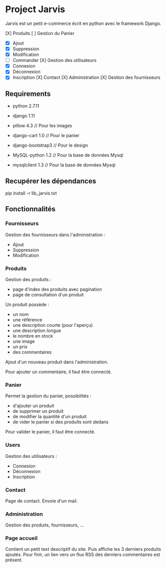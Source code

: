 # Project Jarvis

Jarvis est un petit e-commerce écrit en python avec le framework Django.

[X] Produits
[ ] Gestion du Panier
  * [X] Ajout
  * [X] Suppression
  * [X] Modification
  * [ ] Commander
[X] Gestion des utilisateurs
  * [X] Connexion
  * [X] Déconnexion
  * [X] Inscription
[X] Contact
[X] Administration
[X] Gestion des fournisseurs

## Requirements

* python 2.7.11
* django 1.11

* pillow 4.3                    // Pour les images
* django-cart 1.0               // Pour le panier
* django-bootstrap3             // Pour le design

* MySQL-python 1.2              // Pour la base de données Mysql
* mysqlclient 1.3               // Pour la base de données Mysql

## Recupérer les dépendances

pip install -r lib_jarvis.txt

## Fonctionnalités

### Fournisseurs

Gestion des fournisseurs dans l'administration :
  * Ajout
  * Suppression
  * Modification

### Produits

Gestion des produits :
  * page d'index des produits avec pagination
  * page de consultation d'un produit

Un produit possède :
  * un nom
  * une référence
  * une description courte (pour l'aperçu)
  * une description longue
  * le nombre en stock
  * une image
  * un prix
  * des commentaires

Ajout d'un nouveau produit dans l'administration.

Pour ajouter un commentaire, il faut être connecté.

### Panier

Permet la gestion du panier, possibilités :
 * d'ajouter un produit
 * de supprimer un produit
 * de modifier la quantité d'un produit
 * de vider le panier si des produits sont dedans

Pour valider le panier, il faut être connecté.

### Users

Gestion des utilisateurs :
 * Connexion
 * Déconnexion
 * Inscription

### Contact

Page de contact. Envoie d'un mail.


### Administration

Gestion des produits, fournisseurs, ...

### Page accueil

Contient un petit text descriptif du site.
Puis affiche les 3 derniers produits ajoutés.
Pour finir, un lien vers un flux RSS des derniers commentaires est présent.
